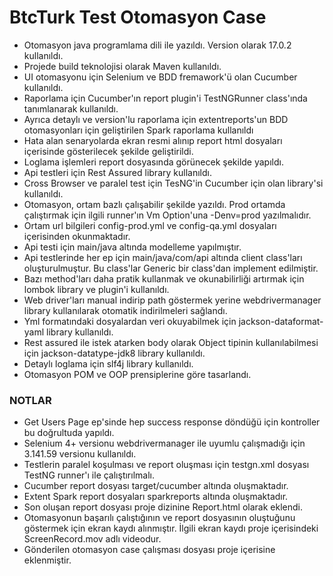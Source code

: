 # BtcTurk Test Otomasyon Case #

* Otomasyon java programlama dili ile yazıldı. Version olarak 17.0.2 kullanıldı.
* Projede build teknolojisi olarak Maven kullanıldı.
* UI otomasyonu için Selenium ve BDD fremawork'ü olan Cucumber kullanıldı.
* Raporlama için Cucumber'ın report plugin'i TestNGRunner class'ında tanımlanarak kullanıldı.
* Ayrıca detaylı ve version'lu raporlama için extentreports'un BDD otomasyonları için geliştirilen Spark raporlama
  kullanıldı
* Hata alan senaryolarda ekran resmi alınıp report html dosyaları içerisinde gösterilecek şekilde geliştirildi.
* Loglama işlemleri report dosyasında görünecek şekilde yapıldı.
* Api testleri için Rest Assured library kullanıldı.
* Cross Browser ve paralel test için TesNG'in Cucumber için olan library'si kullanıldı.
* Otomasyon, ortam bazlı çalışabilir şekilde yazıldı. Prod ortamda çalıştırmak için ilgili runner'ın Vm Option'una
  -Denv=prod yazılmalıdır.
* Ortam url bilgileri config-prod.yml ve config-qa.yml dosyaları içerisinden okunmaktadır.
* Api testi için main/java altında modelleme yapılmıştır.
* Api testlerinde her ep için main/java/com/api altında client class'ları oluşturulmuştur. Bu class'lar Generic bir
  class'dan implement edilmiştir.
* Bazı method'ları daha pratik kullanmak ve okunabilirliği artırmak için lombok library ve plugin'i kullanıldı.
* Web driver'ları manual indirip path göstermek yerine webdrivermanager library kullanılarak otomatik indirilmeleri
  sağlandı.
* Yml formatındaki dosyalardan veri okuyabilmek için jackson-dataformat-yaml library kullanıldı.
* Rest assured ile istek atarken body olarak Object tipinin kullanılabilmesi için jackson-datatype-jdk8 library
  kullanıldı.
* Detaylı loglama için slf4j library kullanıldı.
* Otomasyon POM ve OOP prensiplerine göre tasarlandı.

### NOTLAR ###

* Get Users Page ep'sinde hep success response döndüğü için kontroller bu doğrultuda yapıldı.
* Selenium 4+ versionu webdrivermanager ile uyumlu çalışmadığı için 3.141.59 versionu kullanıldı.
* Testlerin paralel koşulması ve report oluşması için testgn.xml dosyası TestNG runner'ı ile çalıştırılmalı.
* Cucumber report dosyası target/cucumber altında oluşmaktadır.
* Extent Spark report dosyaları sparkreports altında oluşmaktadır.
* Son oluşan report dosyası proje dizinine Report.html olarak eklendi.
* Otomasyonun başarılı çalıştığının ve report dosyasının oluştuğunu göstermek için ekran kaydı alınmıştır. İlgili ekran
  kaydı proje içerisindeki ScreenRecord.mov adlı videodur.
* Gönderilen otomasyon case çalışması dosyası proje içerisine eklenmiştir.

